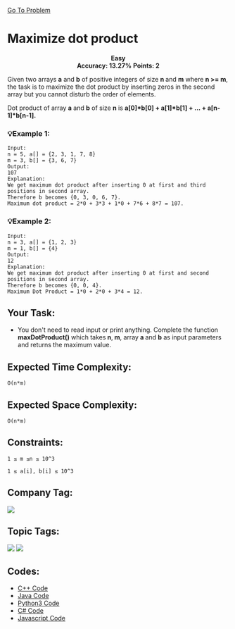  [Go To Problem](https://www.geeksforgeeks.org/problems/maximize-dot-product2649/1)
# Maximize dot product


<div align="center">
  <strong>Easy</strong>    
</div>
<div align="center">
       <strong>Accuracy: 13.27%</strong>    
      <strong>Points: 2</strong>
</div>



Given two arrays <strong>a</strong> and <strong>b</strong> of positive integers of size <strong>n </strong>and <strong>m</strong> where <strong>n >= m</strong>, the task is to maximize the dot product by inserting zeros in the second array but you cannot disturb the order of elements.

Dot product of array <strong>a</strong> and <strong>b</strong> of size <strong>n</strong> is <strong>a[0]*b[0] + a[1]*b[1] + ... + a[n-1]*b[n-1].</strong>


### 💡Example 1:

``` 
Input: 
n = 5, a[] = {2, 3, 1, 7, 8} 
m = 3, b[] = {3, 6, 7}
Output: 
107
Explanation: 
We get maximum dot product after inserting 0 at first and third positions in second array.
Therefore b becomes {0, 3, 0, 6, 7}. 
Maximum dot product = 2*0 + 3*3 + 1*0 + 7*6 + 8*7 = 107.
```

### 💡Example 2:

``` 
Input: 
n = 3, a[] = {1, 2, 3}
m = 1, b[] = {4} 
Output: 
12 
Explanation: 
We get maximum dot product after inserting 0 at first and second positions in second array.
Therefore b becomes {0, 0, 4}. 
Maximum Dot Product = 1*0 + 2*0 + 3*4 = 12.
```

## Your Task:
  - You don't need to read input or print anything. Complete the function <strong>maxDotProduct()</strong> which takes<strong> n</strong>,<strong> m</strong>, array <strong> a </strong>and <strong> b</strong> as input parameters and returns the maximum value.

## Expected Time Complexity:
 ```O(n*m)```
## Expected Space Complexity: 
```O(n*m)```

## Constraints: 
```1 ≤ m ≤n ≤ 10^3```

```1 ≤ a[i], b[i] ≤ 10^3```
## Company Tag: 

<p align="left">
<!--<a href="https://www.geeksforgeeks.org/explore/?company[]=Directi"><img src="https://img.shields.io/badge/Directi
-10000?style=for-the-badge&logo=Directi&logoColor=FFFFF&labelColor=D8893&color=2A19D7"/></a> -->
 <a href="https://www.geeksforgeeks.org/explore/?company[]=Directi"><img src="https://img.shields.io/badge/Directi-10000?style=for-the-badge&logo=Directi&logoColor=FFFFFF&labelColor=D88913&color=2A79D7"/> </a>

</p>

## Topic Tags:
<p align="center">
 
 <a href="https://www.geeksforgeeks.org/explore/?category[]=Dynamic%20Programming"><img src="https://img.shields.io/badge/Dynamic%20Programming-258FFA?style=flat&logo=&logoColor=FF&labelColor=43822C&color=43822C" /></a>
   <a href="https://www.geeksforgeeks.org/explore/?category[]=Algorithms"><img src="https://img.shields.io/badge/Algorithms-100000?style=flat&logo=&logoColor=F7F7F7&labelcolor=2A79D7&color=2A79D7" /></a>
 


## Codes:

 - [C++ Code](https://github.com/HackResist/GeeksForGeeks-POTD/blob/main/07-04-2024/Maximize%20dot%20product.cpp) 
 - [Java Code](https://github.com/HackResist/GeeksForGeeks-POTD/blob/main/07-04-2024/Maximize%20dot%20product.java)
 - [Python3 Code](https://github.com/HackResist/GeeksForGeeks-POTD/blob/main/07-04-2024/Maximize%20dot%20product.py)
 - [C# Code](https://github.com/HackResist/GeeksForGeeks-POTD/blob/main/07-04-2024/Maximize%20dot%20product.cs)
 - [Javascript Code](https://github.com/HackResist/GeeksForGeeks-POTD/blob/main/07-04-2024/Maximize%20dot%20product.js)



 
